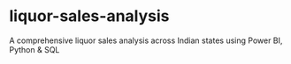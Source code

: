 # liquor-sales-analysis
A comprehensive liquor sales analysis across Indian states using Power BI, Python &amp; SQL
